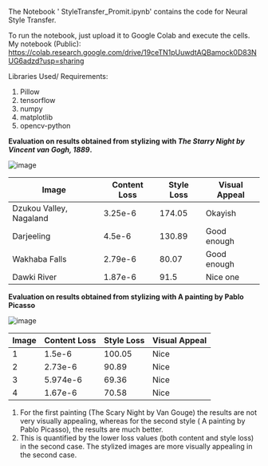 The Notebook ' StyleTransfer_Promit.ipynb' contains the code for Neural Style Transfer.

To run the notebook, just upload it to Google Colab and execute the cells.
My notebook (Public):
https://colab.research.google.com/drive/19ceTN1pUuwdtAQBamock0D83NUG6adzd?usp=sharing

Libraries Used/ Requirements:

1. Pillow 
2. tensorflow
3. numpy 
4. matplotlib
5. opencv-python


**Evaluation on results obtained from stylizing with *The Starry Night by Vincent van Gogh, 1889*.**

![image](https://github.com/PromitHal/PromitAssign/assets/83832850/e63963e9-7d05-4031-85c3-116072cb06a3)


| Image             | Content Loss | Style Loss | Visual Appeal |
|-------------------|--------------|------------|---------------|
| Dzukou Valley, Nagaland | 3.25e-6     | 174.05     | Okayish       |
| Darjeeling        | 4.5e-6       | 130.89     | Good enough   |
| Wakhaba Falls     | 2.79e-6      | 80.07      | Good enough   |
| Dawki River       | 1.87e-6      | 91.5       | Nice one      |


**Evaluation on results obtained from stylizing with A painting by Pablo Picasso**

![image](https://github.com/PromitHal/PromitAssign/assets/83832850/07b594ea-4bde-4f51-aa88-7956fe05dc87)


| Image             | Content Loss | Style Loss | Visual Appeal |
|-------------------|--------------|------------|---------------|
|  1                | 1.5e-6       | 100.05     | Nice          |
|  2                | 2.73e-6      | 90.89      | Nice          |
|  3                | 5.974e-6     | 69.36      | Nice          |
|  4                | 1.67e-6      | 70.58      | Nice          |

1. For the first painting (The Scary Night by Van Gouge) the results are not very visually appealing, whereas for the second style ( A painting by Pablo Picasso), the results are much better.
2. This is quantified by the lower loss values (both content and style loss) in the second case. The stylized images are more visually appealing in the second case.

   
